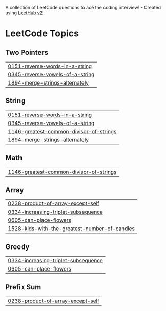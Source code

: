 A collection of LeetCode questions to ace the coding interview! - Created using [LeetHub v2](https://github.com/arunbhardwaj/LeetHub-2.0)
<!---LeetCode Topics Start-->
# LeetCode Topics
## Two Pointers
|  |
| ------- |
| [0151-reverse-words-in-a-string](https://github.com/AhmedElHoffy/LeetCode-Grinding/tree/master/0151-reverse-words-in-a-string) |
| [0345-reverse-vowels-of-a-string](https://github.com/AhmedElHoffy/LeetCode-Grinding/tree/master/0345-reverse-vowels-of-a-string) |
| [1894-merge-strings-alternately](https://github.com/AhmedElHoffy/LeetCode-Grinding/tree/master/1894-merge-strings-alternately) |
## String
|  |
| ------- |
| [0151-reverse-words-in-a-string](https://github.com/AhmedElHoffy/LeetCode-Grinding/tree/master/0151-reverse-words-in-a-string) |
| [0345-reverse-vowels-of-a-string](https://github.com/AhmedElHoffy/LeetCode-Grinding/tree/master/0345-reverse-vowels-of-a-string) |
| [1146-greatest-common-divisor-of-strings](https://github.com/AhmedElHoffy/LeetCode-Grinding/tree/master/1146-greatest-common-divisor-of-strings) |
| [1894-merge-strings-alternately](https://github.com/AhmedElHoffy/LeetCode-Grinding/tree/master/1894-merge-strings-alternately) |
## Math
|  |
| ------- |
| [1146-greatest-common-divisor-of-strings](https://github.com/AhmedElHoffy/LeetCode-Grinding/tree/master/1146-greatest-common-divisor-of-strings) |
## Array
|  |
| ------- |
| [0238-product-of-array-except-self](https://github.com/AhmedElHoffy/LeetCode-Grinding/tree/master/0238-product-of-array-except-self) |
| [0334-increasing-triplet-subsequence](https://github.com/AhmedElHoffy/LeetCode-Grinding/tree/master/0334-increasing-triplet-subsequence) |
| [0605-can-place-flowers](https://github.com/AhmedElHoffy/LeetCode-Grinding/tree/master/0605-can-place-flowers) |
| [1528-kids-with-the-greatest-number-of-candies](https://github.com/AhmedElHoffy/LeetCode-Grinding/tree/master/1528-kids-with-the-greatest-number-of-candies) |
## Greedy
|  |
| ------- |
| [0334-increasing-triplet-subsequence](https://github.com/AhmedElHoffy/LeetCode-Grinding/tree/master/0334-increasing-triplet-subsequence) |
| [0605-can-place-flowers](https://github.com/AhmedElHoffy/LeetCode-Grinding/tree/master/0605-can-place-flowers) |
## Prefix Sum
|  |
| ------- |
| [0238-product-of-array-except-self](https://github.com/AhmedElHoffy/LeetCode-Grinding/tree/master/0238-product-of-array-except-self) |
<!---LeetCode Topics End-->